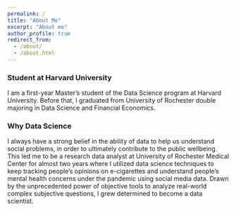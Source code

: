 ```yaml
---
permalink: /
title: "About Me"
excerpt: "About me"
author_profile: true
redirect_from: 
  - /about/
  - /about.html
---
```


### Student at Harvard University

I am a first-year Master’s student of the Data Science program at Harvard University. Before that, I graduated from University of Rochester double majoring in Data Science and Financial Economics. 

### Why Data Science

I always have a strong belief in the ability of data to help us understand social problems, in order to ultimately contribute to the public wellbeing. This led me to be a research data analyst at University of Rochester Medical Center for almost two years where I utilized data science techniques to keep tracking people’s opinions on e-cigarettes and understand people’s mental health concerns under the pandemic using social media data. Drawn by the unprecedented power of objective tools to analyze real-world complex subjective questions, I grew determined to become a data scientist. 

